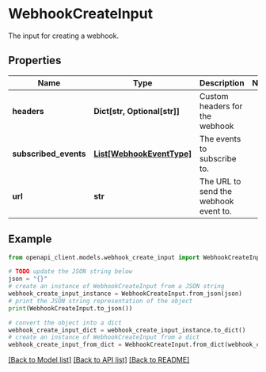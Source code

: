 # WebhookCreateInput

The input for creating a webhook.

## Properties

Name | Type | Description | Notes
------------ | ------------- | ------------- | -------------
**headers** | **Dict[str, Optional[str]]** | Custom headers for the webhook | 
**subscribed_events** | [**List[WebhookEventType]**](WebhookEventType.md) | The events to subscribe to. | 
**url** | **str** | The URL to send the webhook event to. | 

## Example

```python
from openapi_client.models.webhook_create_input import WebhookCreateInput

# TODO update the JSON string below
json = "{}"
# create an instance of WebhookCreateInput from a JSON string
webhook_create_input_instance = WebhookCreateInput.from_json(json)
# print the JSON string representation of the object
print(WebhookCreateInput.to_json())

# convert the object into a dict
webhook_create_input_dict = webhook_create_input_instance.to_dict()
# create an instance of WebhookCreateInput from a dict
webhook_create_input_from_dict = WebhookCreateInput.from_dict(webhook_create_input_dict)
```
[[Back to Model list]](../README.md#documentation-for-models) [[Back to API list]](../README.md#documentation-for-api-endpoints) [[Back to README]](../README.md)


